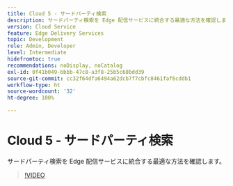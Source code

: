 ```yaml
---
title: Cloud 5 - サードパーティ検索
description: サードパーティ検索を Edge 配信サービスに統合する最適な方法を確認します。
version: Cloud Service
feature: Edge Delivery Services
topic: Development
role: Admin, Developer
level: Intermediate
hidefromtoc: true
recommendations: noDisplay, noCatalog
exl-id: 0f41b049-bbbb-47c8-a3f8-25b5c68bdd39
source-git-commit: cc32f64dfa6494a62dcb7f7cbfc8461faf6cddb1
workflow-type: ht
source-wordcount: '32'
ht-degree: 100%

---
```


# Cloud 5 - サードパーティ検索

サードパーティ検索を Edge 配信サービスに統合する最適な方法を確認します。

>[!VIDEO](https://video.tv.adobe.com/v/3427040?quality=12&learn=on)
